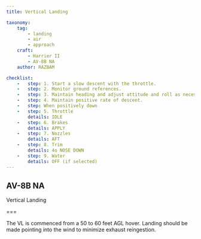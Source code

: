 ```yaml
---
title: Vertical Landing

taxonomy:
    tag:
        - landing
        - air
        - approach
    craft:
        - Harrier II
        - AV-8B NA
    author: RAZBAM

checklist:
    -   step: 1. Start a slow descent with the throttle. 
    -   step: 2. Monitor ground references. 
    -   step: 3. Maintain heading and adjust attitude and roll as necessary to correct for drift. 
    -   step: 4. Maintain positive rate of descent. 
    -   step: When positively down 
    -   step: 5. Throttle 
        details: IDLE 
    -   step: 6. Brakes 
        details: APPLY 
    -   step: 7. Nozzles 
        details: AFT 
    -   step: 8. Trim 
        details: 4o NOSE DOWN 
    -   step: 9. Water 
        details: OFF (if selected)
---
```


## AV-8B NA 
Vertical Landing  

===

The VL is commenced from a 50 to 60 feet AGL hover. Landing should be made pointing into the wind to minimize exhaust reingestion.
